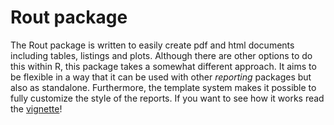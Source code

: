 # Rout package
The Rout package is written to easily create pdf and html documents including tables, listings and plots.
Although there are other options to do this within R, this package takes a somewhat different approach.
It aims to be flexible in a way that it can be used with other *reporting* packages but also as standalone.
Furthermore, the template system makes it possible to fully customize the style of the reports.
If you want to see how it works read the [vignette](http://richardhooijmaijers.github.io/Rout/)!
